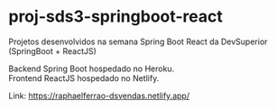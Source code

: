 # proj-sds3-springboot-react
Projetos desenvolvidos na semana Spring Boot React da DevSuperior (SpringBoot + ReactJS)

Backend Spring Boot hospedado no Heroku. <br>
Frontend ReactJS hospedado no Netlify.

Link:
https://raphaelferrao-dsvendas.netlify.app/
